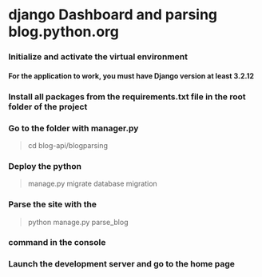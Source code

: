 # django Dashboard and parsing blog.python.org

### Initialize and activate the virtual environment

#### For the application to work, you must have Django version at least 3.2.12

### Install all packages from the requirements.txt file in the root folder of the project
### Go to the folder with  manager.py  
  > cd blog-api/blogparsing
### Deploy the python 
  > manage.py migrate database migration 
### Parse the site with the 
  > python manage.py parse_blog 
### command in the console
### Launch the development server and go to the home page
